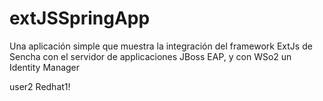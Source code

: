 extJSSpringApp
==============

Una aplicación simple que muestra la integración del framework ExtJs de Sencha con el servidor de applicaciones JBoss EAP, y con WSo2 un Identity Manager

user2
Redhat1!
